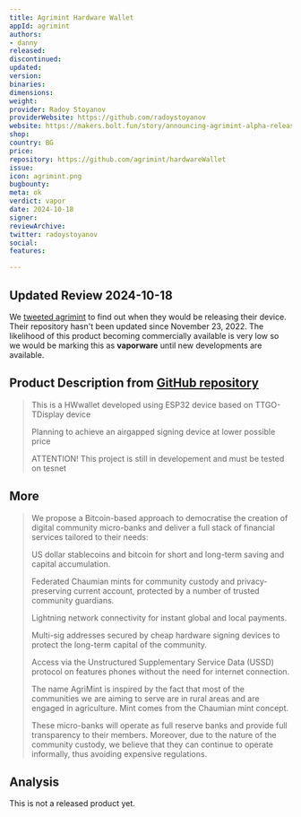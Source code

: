 ```yaml
---
title: Agrimint Hardware Wallet
appId: agrimint
authors:
- danny
released:
discontinued: 
updated: 
version: 
binaries: 
dimensions: 
weight: 
provider: Radoy Stoyanov
providerWebsite: https://github.com/radoystoyanov
website: https://makers.bolt.fun/story/announcing-agrimint-alpha-release--491
shop: 
country: BG
price: 
repository: https://github.com/agrimint/hardwareWallet
issue: 
icon: agrimint.png
bugbounty: 
meta: ok
verdict: vapor
date: 2024-10-18
signer: 
reviewArchive:
twitter: radoystoyanov
social: 
features: 

---
```


## Updated Review 2024-10-18

We [tweeted agrimint](https://x.com/dannybuntu/status/1847156414520954982) to find out when they would be releasing their device. Their repository hasn't been updated since November 23, 2022. The likelihood of this product becoming commercially available is very low so we would be marking this as **vaporware** until new developments are available.

## Product Description from [GitHub repository](https://github.com/agrimint/hardwareWallet)

> This is a HWwallet developed using ESP32 device based on TTGO-TDisplay device
>
> Planning to achieve an airgapped signing device at lower possible price
>
> ATTENTION! This project is still in developement and must be tested on tesnet

## More

> We propose a Bitcoin-based approach to democratise the creation of digital community micro-banks and deliver a full stack of financial services tailored to their needs:
>
> US dollar stablecoins and bitcoin for short and long-term saving and capital accumulation.
>
> Federated Chaumian mints for community custody and privacy-preserving current account, protected by a number of trusted community guardians.
>
> Lightning network connectivity for instant global and local payments.
>
> Multi-sig addresses secured by cheap hardware signing devices to protect the long-term capital of the community.
>
> Access via the Unstructured Supplementary Service Data (USSD) protocol on features phones without the need for internet connection.
>
> The name AgriMint is inspired by the fact that most of the communities we are aiming to serve are in rural areas and are engaged in agriculture. Mint comes from the Chaumian mint concept.
>
> These micro-banks will operate as full reserve banks and provide full transparency to their members. Moreover, due to the nature of the community custody, we believe that they can continue to operate informally, thus avoiding expensive regulations.

## Analysis 

This is not a released product yet.

